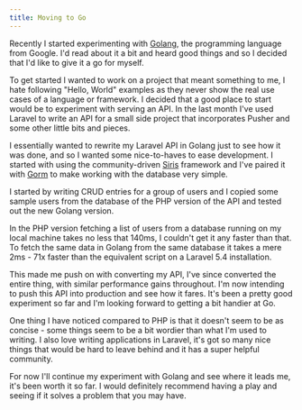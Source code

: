 ```yaml
---
title: Moving to Go
---
```


Recently I started experimenting with [Golang](https://golang.org/), the programming language from Google. I'd read about it a bit and heard good things and so I decided that I'd like to give it a go for myself.

To get started I wanted to work on a project that meant something to me, I hate following "Hello, World" examples as they never show the real use cases of a language or framework. I decided that a good place to start would be to experiment with serving an API. In the last month I've used Laravel to write an API for a small side project that incorporates Pusher and some other little bits and pieces.

I essentially wanted to rewrite my Laravel API in Golang just to see how it was done, and so I wanted some nice-to-haves to ease development. I started with using the community-driven [Siris](http://www.go-siris.com/) framework and I've paired it with [Gorm](https://github.com/jinzhu/gorm) to make working with the database very simple.

I started by writing CRUD entries for a group of users and I copied some sample users from the database of the PHP version of the API and tested out the new Golang version.

In the PHP version fetching a list of users from a database running on my local machine takes no less that 140ms, I couldn't get it any faster than that. To fetch the same data in Golang from the same database it takes a mere 2ms - 71x faster than the equivalent script on a Laravel 5.4 installation.

This made me push on with converting my API,  I've since converted the entire thing, with similar performance gains throughout. I'm now intending to push this API into production and see how it fares. It's been a pretty good experiment so far and I'm looking forward to getting a bit handier at Go.

One thing I have noticed compared to PHP is that it doesn't seem to be as concise - some things seem to be a bit wordier than what I'm used to writing. I also love writing applications in Laravel, it's got so many nice things that would be hard to leave behind and it has a super helpful community.

For now I'll continue my experiment with Golang and see where it leads me, it's been worth it so far. I would definitely recommend having a play and seeing if it solves a problem that you may have.
